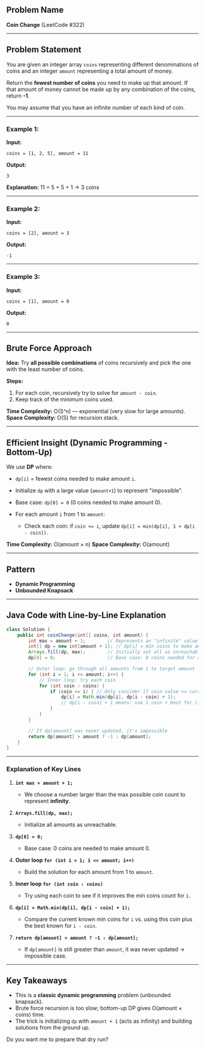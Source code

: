 ## Problem Name

**Coin Change** (LeetCode #322)

---

## Problem Statement

You are given an integer array `coins` representing different denominations of coins and an integer `amount` representing a total amount of money.

Return the **fewest number of coins** you need to make up that amount. If that amount of money cannot be made up by any combination of the coins, return **-1**.

You may assume that you have an infinite number of each kind of coin.

---

### Example 1:

**Input:**

```
coins = [1, 2, 5], amount = 11
```

**Output:**

```
3
```

**Explanation:**
11 = 5 + 5 + 1 → 3 coins

---

### Example 2:

**Input:**

```
coins = [2], amount = 3
```

**Output:**

```
-1
```

---

### Example 3:

**Input:**

```
coins = [1], amount = 0
```

**Output:**

```
0
```

---

## Brute Force Approach

**Idea:**
Try **all possible combinations** of coins recursively and pick the one with the least number of coins.

**Steps:**

1. For each coin, recursively try to solve for `amount - coin`.
2. Keep track of the minimum coins used.

**Time Complexity:** O(S^n) — exponential (very slow for large amounts).
**Space Complexity:** O(S) for recursion stack.

---

## Efficient Insight (Dynamic Programming - Bottom-Up)

We use **DP** where:

* `dp[i]` = fewest coins needed to make amount `i`.
* Initialize `dp` with a large value (`amount+1`) to represent "impossible".
* Base case: `dp[0] = 0` (0 coins needed to make amount 0).
* For each amount `i` from 1 to `amount`:

  * Check each coin: if `coin <= i`, update `dp[i] = min(dp[i], 1 + dp[i - coin])`.

**Time Complexity:** O(amount × n)
**Space Complexity:** O(amount)

---

## Pattern

* **Dynamic Programming**
* **Unbounded Knapsack**

---

## Java Code with Line-by-Line Explanation

```java
class Solution {
    public int coinChange(int[] coins, int amount) {
        int max = amount + 1;        // Represents an "infinite" value (unreachable)
        int[] dp = new int[amount + 1]; // dp[i] = min coins to make amount i
        Arrays.fill(dp, max);        // Initially set all as unreachable
        dp[0] = 0;                   // Base case: 0 coins needed for amount 0

        // Outer loop: go through all amounts from 1 to target amount
        for (int i = 1; i <= amount; i++) {
            // Inner loop: try each coin
            for (int coin : coins) {
                if (coin <= i) { // Only consider if coin value <= current amount
                    dp[i] = Math.min(dp[i], dp[i - coin] + 1);
                    // dp[i - coin] + 1 means: use 1 coin + best for (i - coin)
                }
            }
        }

        // If dp[amount] was never updated, it's impossible
        return dp[amount] > amount ? -1 : dp[amount];
    }
}
```

---

### Explanation of Key Lines

1. **`int max = amount + 1;`**

   * We choose a number larger than the max possible coin count to represent **infinity**.

2. **`Arrays.fill(dp, max);`**

   * Initialize all amounts as unreachable.

3. **`dp[0] = 0;`**

   * Base case: 0 coins are needed to make amount 0.

4. **Outer loop `for (int i = 1; i <= amount; i++)`**

   * Build the solution for each amount from 1 to `amount`.

5. **Inner loop `for (int coin : coins)`**

   * Try using each coin to see if it improves the min coins count for `i`.

6. **`dp[i] = Math.min(dp[i], dp[i - coin] + 1);`**

   * Compare the current known min coins for `i` vs. using this coin plus the best known for `i - coin`.

7. **`return dp[amount] > amount ? -1 : dp[amount];`**

   * If `dp[amount]` is still greater than `amount`, it was never updated → impossible case.

---

## Key Takeaways

* This is a **classic dynamic programming** problem (unbounded knapsack).
* Brute force recursion is too slow; bottom-up DP gives O(amount × coins) time.
* The trick is initializing `dp` with `amount + 1` (acts as infinity) and building solutions from the ground up.

Do you want me to prepare that dry run?
